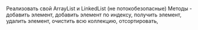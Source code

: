 Реализовать свой ArrayList и LinkedList (не потокобезопасные) Методы - добавить элемент, добавить элемент по индексу, получить элемент, удалить элемент, очистить всю коллекцию, отсортировать,
